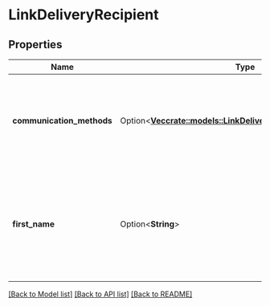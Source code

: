 # LinkDeliveryRecipient

## Properties

Name | Type | Description | Notes
------------ | ------------- | ------------- | -------------
**communication_methods** | Option<[**Vec<crate::models::LinkDeliveryCommunicationMethod>**](LinkDeliveryCommunicationMethod.md)> | The list of communication methods to send the Link Delivery URL to. If delivery is not required, leave this field blank. | [optional]
**first_name** | Option<**String**> | First name of the recipient. Will be used in the body of the email / text (if configured). If this information is not available, leave this field blank. | [optional]

[[Back to Model list]](../README.md#documentation-for-models) [[Back to API list]](../README.md#documentation-for-api-endpoints) [[Back to README]](../README.md)


